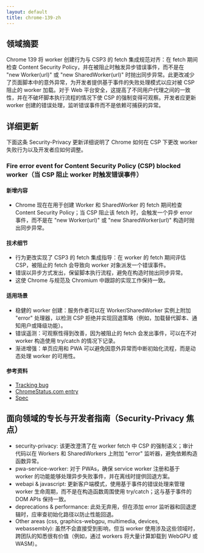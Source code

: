 ```yaml
---
layout: default
title: chrome-139-zh
---
```


## 领域摘要

Chrome 139 将 worker 创建行为与 CSP3 的 fetch 集成规范对齐：在 fetch 期间检查 Content Security Policy，并在被阻止时触发异步错误事件，而不是在 "new Worker(url)" 或 "new SharedWorker(url)" 时抛出同步异常。此更改减少了页面脚本中的意外异常，为开发者提供基于事件的失败处理模式以应对被 CSP 阻止的 worker 加载。对于 Web 平台安全，这提高了不同用户代理之间的一致性，并在不破坏脚本执行流程的情况下使 CSP 的强制变得可观察。开发者应更新 worker 创建的错误处理，监听错误事件而不是依赖可捕获的异常。

## 详细更新

下面这条 Security-Privacy 更新详细说明了 Chrome 如何在 CSP 下更改 worker 失败行为以及开发者应如何调整。

### Fire error event for Content Security Policy (CSP) blocked worker（当 CSP 阻止 worker 时触发错误事件）

#### 新增内容
- Chrome 现在在用于创建 Worker 和 SharedWorker 的 fetch 期间检查 Content Security Policy；当 CSP 阻止该 fetch 时，会触发一个异步 error 事件，而不是在 "new Worker(url)" 或 "new SharedWorker(url)" 构造时抛出同步异常。

#### 技术细节
- 行为更改实现了 CSP3 的 fetch 集成指导：在 worker 的 fetch 期间评估 CSP，被阻止的 fetch 会导致向 worker 对象派发一个错误事件。
- 错误以异步方式发出，保留脚本执行流程，避免在构造时抛出同步异常。
- 这使 Chrome 与规范及 Chromium 中跟踪的实现工作保持一致。

#### 适用场景
- 稳健的 worker 创建：服务作者可以在 Worker/SharedWorker 实例上附加 "error" 处理器，以检测 CSP 拒绝并实现回退策略（例如，加载替代脚本、通知用户或降级功能）。
- 错误遥测：可观察性得到改善，因为被阻止的 fetch 会发出事件，可以在不对 worker 构造使用 try/catch 的情况下记录。
- 渐进增强：单页应用和 PWA 可以避免因意外异常而中断初始化流程，而是动态处理 worker 的可用性。

#### 参考资料
- [Tracking bug](https://issues.chromium.org/issues/41285169)
- [ChromeStatus.com entry](https://chromestatus.com/feature/5177205656911872)
- [Spec](https://www.w3.org/TR/CSP3/#fetch-integration)

## 面向领域的专长与开发者指南（Security-Privacy 焦点）

- security-privacy: 该更改澄清了在 worker fetch 中 CSP 的强制语义；审计代码以在 Workers 和 SharedWorkers 上附加 "error" 监听器，避免依赖构造函数异常。
- pwa-service-worker: 对于 PWAs，确保 service worker 注册和基于 worker 的功能能够处理异步失败事件，并在离线时提供回退方案。
- webapi & javascript: 更新客户端模式，使用基于事件的错误处理来管理 worker 生命周期，而不是在构造函数周围使用 try/catch；这与基于事件的 DOM APIs 保持一致。
- deprecations & performance: 此处无弃用，但在添加 error 监听器和回退逻辑时，应审查初始化路径以防止性能回退。
- Other areas (css, graphics-webgpu, multimedia, devices, webassembly): 虽然不会直接受到影响，但当 worker 使用涉及这些领域时，跨团队的知悉很有价值（例如，通过 workers 将大量计算卸载到 WebGPU 或 WASM）。
